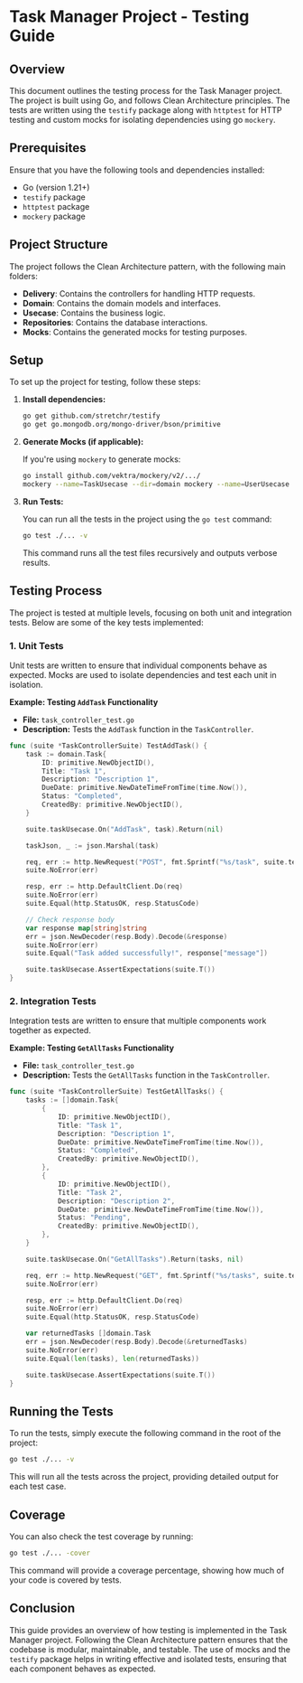 
# Task Manager Project - Testing Guide

## Overview

This document outlines the testing process for the Task Manager project. The project is built using Go, and follows Clean Architecture principles. The tests are written using the `testify` package along with `httptest` for HTTP testing and custom mocks for isolating dependencies using go `mockery`.

## Prerequisites

Ensure that you have the following tools and dependencies installed:

- Go (version 1.21+)
- `testify` package
- `httptest` package
- `mockery` package

## Project Structure

The project follows the Clean Architecture pattern, with the following main folders:

- **Delivery**: Contains the controllers for handling HTTP requests.
- **Domain**: Contains the domain models and interfaces.
- **Usecase**: Contains the business logic.
- **Repositories**: Contains the database interactions.
- **Mocks**: Contains the generated mocks for testing purposes.

## Setup

To set up the project for testing, follow these steps:

1. **Install dependencies:**

   ```sh
   go get github.com/stretchr/testify
   go get go.mongodb.org/mongo-driver/bson/primitive
   ```

2. **Generate Mocks (if applicable):**

   If you're using `mockery` to generate mocks:

   ```sh
   go install github.com/vektra/mockery/v2/.../
   mockery --name=TaskUsecase --dir=domain mockery --name=UserUsecase --dir=domain mockery --name=TaskInterface --dir=domain mockery --name=UserInterface--dir=domain       --output=mocks --outpkg=mocks
   ```

3. **Run Tests:**

   You can run all the tests in the project using the `go test` command:

   ```sh
   go test ./... -v
   ```

   This command runs all the test files recursively and outputs verbose results.

## Testing Process

The project is tested at multiple levels, focusing on both unit and integration tests. Below are some of the key tests implemented:

### 1. Unit Tests

Unit tests are written to ensure that individual components behave as expected. Mocks are used to isolate dependencies and test each unit in isolation.

**Example: Testing `AddTask` Functionality**

- **File:** `task_controller_test.go`
- **Description:** Tests the `AddTask` function in the `TaskController`.

```go
func (suite *TaskControllerSuite) TestAddTask() {
    task := domain.Task{
        ID: primitive.NewObjectID(),
        Title: "Task 1",
        Description: "Description 1",
        DueDate: primitive.NewDateTimeFromTime(time.Now()),
        Status: "Completed",
        CreatedBy: primitive.NewObjectID(),
    }

    suite.taskUsecase.On("AddTask", task).Return(nil)

    taskJson, _ := json.Marshal(task)

    req, err := http.NewRequest("POST", fmt.Sprintf("%s/task", suite.testingServer.URL), bytes.NewBuffer(taskJson))
    suite.NoError(err)

    resp, err := http.DefaultClient.Do(req)
    suite.NoError(err)
    suite.Equal(http.StatusOK, resp.StatusCode)

    // Check response body
    var response map[string]string
    err = json.NewDecoder(resp.Body).Decode(&response)
    suite.NoError(err)
    suite.Equal("Task added successfully!", response["message"])

    suite.taskUsecase.AssertExpectations(suite.T())
}
```

### 2. Integration Tests

Integration tests are written to ensure that multiple components work together as expected.

**Example: Testing `GetAllTasks` Functionality**

- **File:** `task_controller_test.go`
- **Description:** Tests the `GetAllTasks` function in the `TaskController`.

```go
func (suite *TaskControllerSuite) TestGetAllTasks() {
    tasks := []domain.Task{
        {
            ID: primitive.NewObjectID(),
            Title: "Task 1",
            Description: "Description 1",
            DueDate: primitive.NewDateTimeFromTime(time.Now()),
            Status: "Completed",
            CreatedBy: primitive.NewObjectID(),
        },
        {
            ID: primitive.NewObjectID(),
            Title: "Task 2",
            Description: "Description 2",
            DueDate: primitive.NewDateTimeFromTime(time.Now()),
            Status: "Pending",
            CreatedBy: primitive.NewObjectID(),
        },
    }

    suite.taskUsecase.On("GetAllTasks").Return(tasks, nil)

    req, err := http.NewRequest("GET", fmt.Sprintf("%s/tasks", suite.testingServer.URL), nil)
    suite.NoError(err)

    resp, err := http.DefaultClient.Do(req)
    suite.NoError(err)
    suite.Equal(http.StatusOK, resp.StatusCode)

    var returnedTasks []domain.Task
    err = json.NewDecoder(resp.Body).Decode(&returnedTasks)
    suite.NoError(err)
    suite.Equal(len(tasks), len(returnedTasks))

    suite.taskUsecase.AssertExpectations(suite.T())
}
```

## Running the Tests

To run the tests, simply execute the following command in the root of the project:

```sh
go test ./... -v
```

This will run all the tests across the project, providing detailed output for each test case.

## Coverage

You can also check the test coverage by running:

```sh
go test ./... -cover
```

This command will provide a coverage percentage, showing how much of your code is covered by tests.

## Conclusion

This guide provides an overview of how testing is implemented in the Task Manager project. Following the Clean Architecture pattern ensures that the codebase is modular, maintainable, and testable. The use of mocks and the `testify` package helps in writing effective and isolated tests, ensuring that each component behaves as expected.

